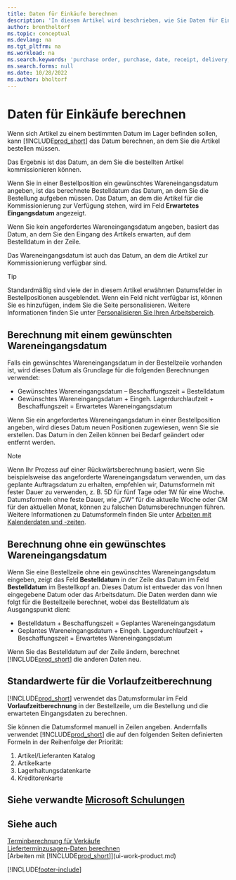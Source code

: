 ```yaml
---
title: Daten für Einkäufe berechnen
description: 'In diesem Artikel wird beschrieben, wie Sie Daten für Einkäufe berechnen können.'
author: brentholtorf
ms.topic: conceptual
ms.devlang: na
ms.tgt_pltfrm: na
ms.workload: na
ms.search.keywords: 'purchase order, purchase, date, receipt, delivery, lead time'
ms.search.forms: null
ms.date: 10/28/2022
ms.author: bholtorf
---
```

# <a name="calculate-dates-for-purchases"></a><a name="calculate-dates-for-purchases"></a>Daten für Einkäufe berechnen

Wenn sich Artikel zu einem bestimmten Datum im Lager befinden sollen, kann [!INCLUDE[prod_short](includes/prod_short.md)] das Datum berechnen, an dem Sie die Artikel bestellen müssen. 

Das Ergebnis ist das Datum, an dem Sie die bestellten Artikel kommissionieren können.  

Wenn Sie in einer Bestellposition ein gewünschtes Wareneingangsdatum angeben, ist das berechnete Bestelldatum das Datum, an dem Sie die Bestellung aufgeben müssen. Das Datum, an dem die Artikel für die Kommissionierung zur Verfügung stehen, wird im Feld **Erwartetes Eingangsdatum** angezeigt.  

Wenn Sie kein angefordertes Wareneingangsdatum angeben, basiert das Datum, an dem Sie den Eingang des Artikels erwarten, auf dem Bestelldatum in der Zeile. 

Das Wareneingangsdatum ist auch das Datum, an dem die Artikel zur Kommissionierung verfügbar sind.  

> [!TIP]
> Standardmäßig sind viele der in diesem Artikel erwähnten Datumsfelder in Bestellpositionen ausgeblendet. Wenn ein Feld nicht verfügbar ist, können Sie es hinzufügen, indem Sie die Seite personalisieren. Weitere Informationen finden Sie unter [Personalisieren Sie Ihren Arbeitsbereich](ui-personalization-user.md).

## <a name="calculating-with-a-requested-receipt-date"></a><a name="calculating-with-a-requested-receipt-date"></a>Berechnung mit einem gewünschten Wareneingangsdatum

Falls ein gewünschtes Wareneingangsdatum in der Bestellzeile vorhanden ist, wird dieses Datum als Grundlage für die folgenden Berechnungen verwendet:  

- Gewünschtes Wareneingangsdatum – Beschaffungszeit = Bestelldatum  
- Gewünschtes Wareneingangsdatum + Eingeh. Lagerdurchlaufzeit + Beschaffungszeit = Erwartetes Wareneingangsdatum  

Wenn Sie ein angefordertes Wareneingangsdatum in einer Bestellposition angeben, wird dieses Datum neuen Positionen zugewiesen, wenn Sie sie erstellen. Das Datum in den Zeilen können bei Bedarf geändert oder entfernt werden.  

> [!NOTE]
> Wenn Ihr Prozess auf einer Rückwärtsberechnung basiert, wenn Sie beispielsweise das angeforderte Wareneingangsdatum verwenden, um das geplante Auftragsdatum zu erhalten, empfehlen wir, Datumsformeln mit fester Dauer zu verwenden, z. B. 5D für fünf Tage oder 1W für eine Woche. Datumsformeln ohne feste Dauer, wie „CW“ für die aktuelle Woche oder CM für den aktuellen Monat, können zu falschen Datumsberechnungen führen. Weitere Informationen zu Datumsformeln finden Sie unter [Arbeiten mit Kalenderdaten und -zeiten](ui-enter-date-ranges.md).

## <a name="calculating-without-a-requested-receipt-date"></a><a name="calculating-without-a-requested-receipt-date"></a>Berechnung ohne ein gewünschtes Wareneingangsdatum

Wenn Sie eine Bestellzeile ohne ein gewünschtes Wareneingangsdatum eingeben, zeigt das Feld **Bestelldatum** in der Zeile das Datum im Feld **Bestelldatum** im Bestellkopf an. Dieses Datum ist entweder das von Ihnen eingegebene Datum oder das Arbeitsdatum. Die Daten werden dann wie folgt für die Bestellzeile berechnet, wobei das Bestelldatum als Ausgangspunkt dient:  

- Bestelldatum + Beschaffungszeit = Geplantes Wareneingangsdatum  
- Geplantes Wareneingangsdatum + Eingeh. Lagerdurchlaufzeit + Beschaffungszeit = Erwartetes Wareneingangsdatum  

Wenn Sie das Bestelldatum auf der Zeile ändern, berechnet [!INCLUDE[prod_short](includes/prod_short.md)] die anderen Daten neu.  

## <a name="default-values-for-lead-time-calculation"></a><a name="default-values-for-lead-time-calculation"></a>Standardwerte für die Vorlaufzeitberechnung

[!INCLUDE[prod_short](includes/prod_short.md)] verwendet das Datumsformular im Feld **Vorlaufzeitberechnung** in der Bestellzeile, um die Bestellung und die erwarteten Eingangsdaten zu berechnen.  

Sie können die Datumsformel manuell in Zeilen angeben. Andernfalls verwendet [!INCLUDE[prod_short](includes/prod_short.md)] die auf den folgenden Seiten definierten Formeln in der Reihenfolge der Priorität:

1. Artikel/Lieferanten Katalog
2. Artikelkarte
3. Lagerhaltungsdatenkarte
4. Kreditorenkarte

## <a name="see-related-microsoft-training"></a><a name="see-related-microsoft-training"></a>Siehe verwandte [Microsoft Schulungen](/training/modules/estimate-receipt-dates-dynamics-365-business-central/)

## <a name="see-also"></a><a name="see-also"></a>Siehe auch

[Terminberechnung für Verkäufe](sales-date-calculation-for-sales.md)  
[Lieferterminzusagen-Daten berechnen](sales-how-to-calculate-order-promising-dates.md)  
[Arbeiten mit [!INCLUDE[prod_short](includes/prod_short.md)]](ui-work-product.md)  


[!INCLUDE[footer-include](includes/footer-banner.md)]
